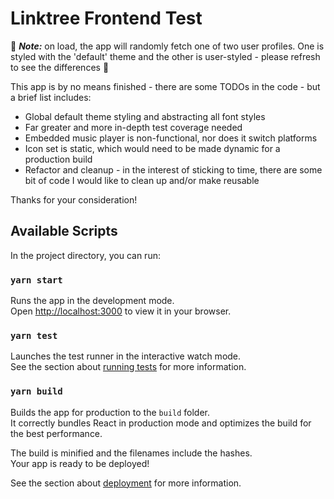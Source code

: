 # Linktree Frontend Test

:bell: **_Note:_** on load, the app will randomly fetch one of two user profiles. One is styled with the 'default' theme and the other is user-styled - please refresh to see the differences :bell:

This app is by no means finished - there are some TODOs in the code - but a brief list includes:

- Global default theme styling and abstracting all font styles
- Far greater and more in-depth test coverage needed
- Embedded music player is non-functional, nor does it switch platforms
- Icon set is static, which would need to be made dynamic for a production build
- Refactor and cleanup - in the interest of sticking to time, there are some bit of code I would like to clean up and/or make reusable

Thanks for your consideration!

## Available Scripts

In the project directory, you can run:

### `yarn start`

Runs the app in the development mode.\
Open [http://localhost:3000](http://localhost:3000) to view it in your browser.

### `yarn test`

Launches the test runner in the interactive watch mode.\
See the section about [running tests](https://facebook.github.io/create-react-app/docs/running-tests) for more information.

### `yarn build`

Builds the app for production to the `build` folder.\
It correctly bundles React in production mode and optimizes the build for the best performance.

The build is minified and the filenames include the hashes.\
Your app is ready to be deployed!

See the section about [deployment](https://facebook.github.io/create-react-app/docs/deployment) for more information.
